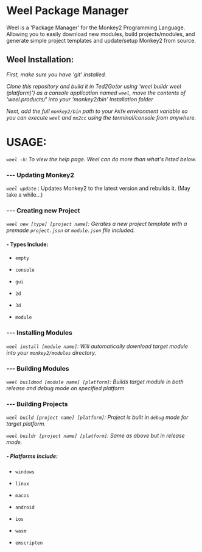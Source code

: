 # Weel Package Manager

Weel is a 'Package Manager' for the Monkey2 Programming Language. Allowing you to easily download new modules, build projects/modules, and generate simple project templates and update/setup Monkey2 from source.

## Weel Installation:

*First, make sure you have 'git' installed.*

*Clone this repository and build it in Ted2Go(or using 'weel buildr weel (platform)') as a console application named `weel`, move the contents of 'weel.products/' into your 'monkey2/bin' Installation folder*

*Next, add the full `monkey2/bin` path to your `PATH` environment variable so you can execute `weel` and `mx2cc` using the terminal/console from anywhere.*

# USAGE:

*`weel -h`: To view the help page. Weel can do more than what's listed below.*

### --- Updating Monkey2

*`weel update`* : Updates Monkey2 to the latest version and rebuilds it. (May take a while...)

### --- Creating new Project

*`weel new [type] [project name]`: Gerates a new project template with a premade `project.json` or `module.json` file included.*

#### - Types Include:

* `empty`

* `console`

* `gui`

* `2d`

* `3d`

* `module`

### --- Installing Modules

*`weel install [module name]`: Will automatically download target module into your `monkey2/modules` directory.*

### --- Building Modules

*`weel buildmod [module name] [platform]`: Builds target module in both release and debug mode on specified platform*

### --- Building Projects

*`weel build [project name] [platform]`: Project is built in `debug` mode for target platform.*

*`weel buildr [project name] [platform]`: Same as above but in release mode.*

##### - Platforms Include:

* `windows`

* `linux`

* `macos`

* `android`

* `ios`

* `wasm`

* `emscripten`

